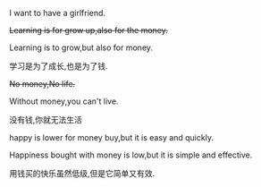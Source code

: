 I want to have a girlfriend.


~~Learning is for grow up,also for the money.~~

Learning is to grow,but also for money.

学习是为了成长,也是为了钱.


~~No money,No life.~~

Without money,you can't live.

没有钱,你就无法生活


happy is lower for money buy,but it is easy and quickly.

Happiness bought with money is low,but it is simple and effective.

用钱买的快乐虽然低级,但是它简单又有效.
